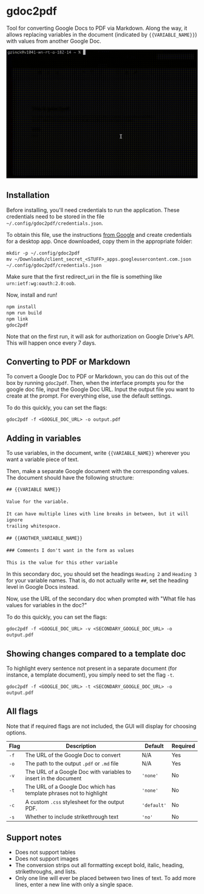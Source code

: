 # gdoc2pdf

Tool for converting Google Docs to PDF via Markdown. Along the way, it allows
replacing variables in the document (indicated by `{{VARIABLE_NAME}}`) with
values from another Google Doc.

![Demo gif](https://github.com/gzinck/gdoc2pdf/blob/main/demo.gif)

## Installation

Before installing, you'll need credentials to run the application. These
credentials need to be stored in the file `~/.config/gdoc2pdf/credentials.json`.

To obtain this file, use the instructions
[from Google](https://developers.google.com/workspace/guides/create-credentials)
and create credentials for a desktop app. Once downloaded, copy them in the
appropriate folder:

```
mkdir -p ~/.config/gdoc2pdf
mv ~/Downloads/client_secret_<STUFF>_apps.googleusercontent.com.json ~/.config/gdoc2pdf/credentials.json
```

Make sure that the first redirect_uri in the file is something like
`urn:ietf:wg:oauth:2.0:oob`.

Now, install and run!

```
npm install
npm run build
npm link
gdoc2pdf
```

Note that on the first run, it will ask for authorization on Google Drive's API.
This will happen once every 7 days.

## Converting to PDF or Markdown

To convert a Google Doc to PDF or Markdown, you can do this out of the box by
running `gdoc2pdf`. Then, when the interface prompts you for the google doc
file, input the Google Doc URL. Input the output file you want to create at the
prompt. For everything else, use the default settings.

To do this quickly, you can set the flags:

```
gdoc2pdf -f <GOOGLE_DOC_URL> -o output.pdf
```

## Adding in variables

To use variables, in the document, write `{{VARIABLE_NAME}}` wherever you want a
variable piece of text.

Then, make a separate Google document with the corresponding values. The
document should have the following structure:

```
## {{VARIABLE NAME}}

Value for the variable.

It can have multiple lines with line breaks in between, but it will ignore
trailing whitespace.

## {{ANOTHER_VARIABLE_NAME}}

### Comments I don't want in the form as values

This is the value for this other variable
```

In this secondary doc, you should set the headings `Heading 2` and `Heading 3`
for your variable names. That is, do not actually write `##`, set the heading
level in Google Docs instead.

Now, use the URL of the secondary doc when prompted with "What file has values
for variables in the doc?"

To do this quickly, you can set the flags:

```
gdoc2pdf -f <GOOGLE_DOC_URL> -v <SECONDARY_GOOGLE_DOC_URL> -o output.pdf
```

## Showing changes compared to a template doc

To highlight every sentence not present in a separate document (for instance, a
template document), you simply need to set the flag `-t`.

```
gdoc2pdf -f <GOOGLE_DOC_URL> -t <SECONDARY_GOOGLE_DOC_URL> -o output.pdf
```

## All flags

Note that if required flags are not included, the GUI will display for choosing
options.

| Flag | Description                                                         | Default     | Required |
| ---- | ------------------------------------------------------------------- | ----------- | -------- |
| `-f` | The URL of the Google Doc to convert                                | N/A         | Yes      |
| `-o` | The path to the output `.pdf` or `.md` file                         | N/A         | Yes      |
| `-v` | The URL of a Google Doc with variables to insert in the document    | `'none'`    | No       |
| `-t` | The URL of a Google Doc which has template phrases not to highlight | `'none'`    | No       |
| `-c` | A custom `.css` stylesheet for the output PDF.                      | `'default'` | No       |
| `-s` | Whether to include strikethrough text                               | `'no'`      | No       |

## Support notes

-   Does not support tables
-   Does not support images
-   The conversion strips out all formatting except bold, italic, heading,
    strikethroughs, and lists.
-   Only one line will ever be placed between two lines of text. To add more
    lines, enter a new line with only a single space.
